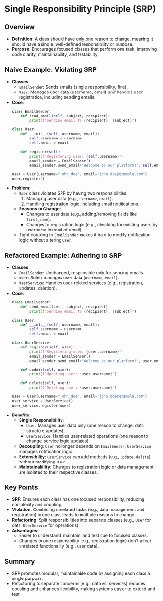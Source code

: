 # Single Responsibility Principle (SRP)

## Overview
- **Definition**: A class should have only one reason to change, meaning it should have a single, well-defined responsibility or purpose.
- **Purpose**: Encourages focused classes that perform one task, improving code clarity, maintainability, and testability.

## Naive Example: Violating SRP
- **Classes**:
  - `EmailSender`: Sends emails (single responsibility, fine).
  - `User`: Manages user data (username, email) *and* handles user registration, including sending emails.
- **Code**:
  ```python
  class EmailSender:
      def send_email(self, subject, recipient):
          print(f"Sending email to {recipient}: {subject}")

  class User:
      def __init__(self, username, email):
          self.username = username
          self.email = email

      def register(self):
          print(f"Registering user: {self.username}")
          email_sender = EmailSender()
          email_sender.send_email("Welcome to our platform!", self.email)

  user = User(username="john_doe", email="john.doe@example.com")
  user.register()
  ```
- **Problem**:
  - `User` class violates SRP by having two responsibilities:
    1. Managing user data (e.g., `username`, `email`).
    2. Handling registration logic, including email notifications.
  - **Reasons to Change**:
    - Changes to user data (e.g., adding/removing fields like `first_name`).
    - Changes to registration logic (e.g., checking for existing users by username instead of email).
  - Tight coupling to `EmailSender` makes it hard to modify notification logic without altering `User`.

## Refactored Example: Adhering to SRP
- **Classes**:
  - `EmailSender`: Unchanged, responsible only for sending emails.
  - `User`: Solely manages user data (`username`, `email`).
  - `UserService`: Handles user-related services (e.g., registration, updates, deletion).
- **Code**:
  ```python
  class EmailSender:
      def send_email(self, subject, recipient):
          print(f"Sending email to {recipient}: {subject}")

  class User:
      def __init__(self, username, email):
          self.username = username
          self.email = email

  class UserService:
      def register(self, user):
          print(f"Registering user: {user.username}")
          email_sender = EmailSender()
          email_sender.send_email("Welcome to our platform!", user.email)

      def update(self, user):
          print(f"Updating user: {user.username}")

      def delete(self, user):
          print(f"Deleting user: {user.username}")

  user = User(username="john_doe", email="john.doe@example.com")
  user_service = UserService()
  user_service.register(user)
  ```
- **Benefits**:
  - **Single Responsibility**:
    - `User`: Manages user data only (one reason to change: data structure updates).
    - `UserService`: Handles user-related operations (one reason to change: service logic updates).
  - **Decoupling**: `User` no longer depends on `EmailSender`; `UserService` manages notification logic.
  - **Extensibility**: `UserService` can add methods (e.g., `update`, `delete`) without modifying `User`.
  - **Maintainability**: Changes to registration logic or data management are isolated to their respective classes.

## Key Points
- **SRP**: Ensures each class has one focused responsibility, reducing complexity and coupling.
- **Violation**: Combining unrelated tasks (e.g., data management and registration) in one class leads to multiple reasons to change.
- **Refactoring**: Split responsibilities into separate classes (e.g., `User` for data, `UserService` for operations).
- **Advantages**:
  - Easier to understand, maintain, and test due to focused classes.
  - Changes to one responsibility (e.g., registration logic) don’t affect unrelated functionality (e.g., user data).

## Summary
- SRP promotes modular, maintainable code by assigning each class a single purpose.
- Refactoring to separate concerns (e.g., data vs. services) reduces coupling and enhances flexibility, making systems easier to extend and test.